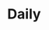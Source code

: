 ---
title: "Daily"
layout: category
category:  daily
permalink: /categories/daily/
author_profile: true
sidebar_page: true
sidebar:
  nav: "main"
---